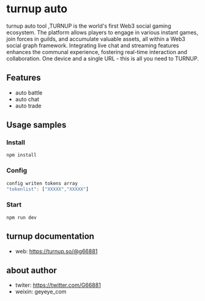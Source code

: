 # turnup auto
 turnup auto tool ,TURNUP is the world's first Web3 social gaming ecosystem. The platform allows players to engage in various instant games, join forces in guilds, and accumulate valuable assets, all within a Web3 social graph framework. Integrating live chat and streaming features enhances the communal experience, fostering real-time interaction and collaboration. One device and a single URL - this is all you need to TURNUP. 
 
## Features

  * auto battle
  * auto chat
  * auto trade

## Usage samples

### Install

```
npm install
```

### Config

```javascript
config writen tokens array
"tokenlist": ["XXXXX","XXXXX"]
```


### Start

```
npm run dev
```


## turnup  documentation

  * web: https://turnup.so/@g66881

## about author

  * twiter: https://twitter.com/G66881
  * weixin: geyeye_com
